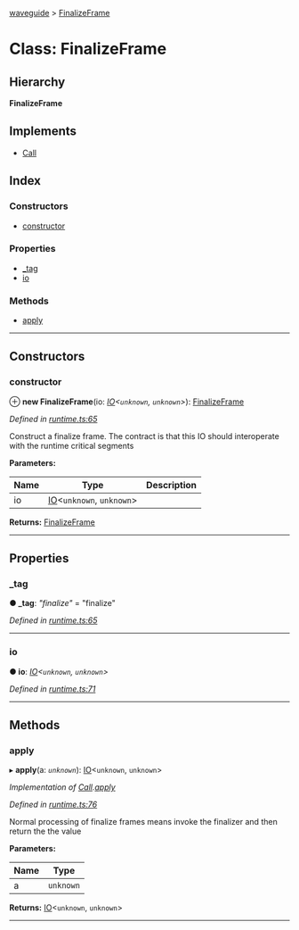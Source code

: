 [waveguide](../README.md) > [FinalizeFrame](../classes/finalizeframe.md)

# Class: FinalizeFrame

## Hierarchy

**FinalizeFrame**

## Implements

* [Call](../interfaces/call.md)

## Index

### Constructors

* [constructor](finalizeframe.md#constructor)

### Properties

* [_tag](finalizeframe.md#_tag)
* [io](finalizeframe.md#io)

### Methods

* [apply](finalizeframe.md#apply)

---

## Constructors

<a id="constructor"></a>

###  constructor

⊕ **new FinalizeFrame**(io: *[IO](io.md)<`unknown`, `unknown`>*): [FinalizeFrame](finalizeframe.md)

*Defined in [runtime.ts:65](https://github.com/rzeigler/waveguide/blob/05ef8da/packages/waveguide/src/runtime.ts#L65)*

Construct a finalize frame. The contract is that this IO should interoperate with the runtime critical segments

**Parameters:**

| Name | Type | Description |
| ------ | ------ | ------ |
| io | [IO](io.md)<`unknown`, `unknown`> |   |

**Returns:** [FinalizeFrame](finalizeframe.md)

___

## Properties

<a id="_tag"></a>

###  _tag

**● _tag**: *"finalize"* = "finalize"

*Defined in [runtime.ts:65](https://github.com/rzeigler/waveguide/blob/05ef8da/packages/waveguide/src/runtime.ts#L65)*

___
<a id="io"></a>

###  io

**● io**: *[IO](io.md)<`unknown`, `unknown`>*

*Defined in [runtime.ts:71](https://github.com/rzeigler/waveguide/blob/05ef8da/packages/waveguide/src/runtime.ts#L71)*

___

## Methods

<a id="apply"></a>

###  apply

▸ **apply**(a: *`unknown`*): [IO](io.md)<`unknown`, `unknown`>

*Implementation of [Call](../interfaces/call.md).[apply](../interfaces/call.md#apply)*

*Defined in [runtime.ts:76](https://github.com/rzeigler/waveguide/blob/05ef8da/packages/waveguide/src/runtime.ts#L76)*

Normal processing of finalize frames means invoke the finalizer and then return the the value

**Parameters:**

| Name | Type |
| ------ | ------ |
| a | `unknown` |

**Returns:** [IO](io.md)<`unknown`, `unknown`>

___

